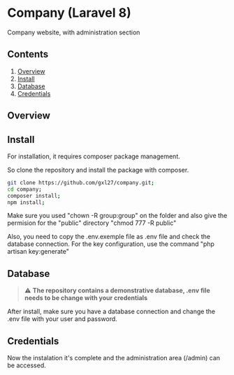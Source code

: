 # Company (Laravel 8)

Company website, with administration section

## Contents

1. [Overview](#overview)
1. [Install](#install)
1. [Database](#database)
1. [Credentials](#credentials)

## Overview


## Install

For installation, it requires composer package management.

So clone the repository and install the package with composer.

```bash
git clone https://github.com/gxl27/company.git;
cd company;
composer install;
npm install;
```

Make sure you used "chown -R group:group" on the folder and also give the permision for the "public" directory "chmod 777 -R public"

Also, you need to copy the .env.exemple file as .env file and check the database connection.
For the key configuration, use the command "php artisan key:generate"

## Database

> :warning: **The repository contains a demonstrative database, .env file needs to be change with your credentials** 

After install, make sure you have a database connection and change the .env file with your user and password.


## Credentials

Now the instalation it's complete and the administration area (/admin) can be accessed.
